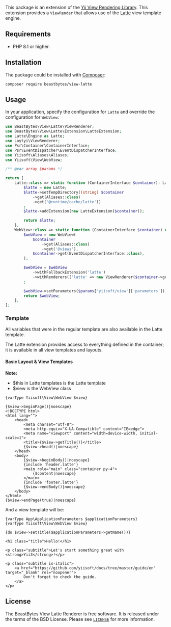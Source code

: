This package is an extension of the [Yii View Rendering Library](https://github.com/yiisoft/view/). This extension
provides a `ViewRender` that allows use of the [Latte](https://latte.nette.org/) view template engine.

## Requirements

- PHP 8.1 or higher.

## Installation

The package could be installed with [Composer](https://getcomposer.org):

```shell
composer require beastbytes/view-latte
```

## Usage
In your application, specify the configuration for `Latte` and override the configuration for `WebView`:

```php
use BeastBytes\View\Latte\ViewRenderer;
use BeastBytes\View\Latte\Extension\LatteExtension;
use Latte\Engine as Latte;
use Loytyi\ViewRenderer;
use Psr\Container\ContainerInterface;
use Psr\EventDispatcher\EventDispatcherInterface;
use Yiisoft\Aliases\Aliases;
use Yiisoft\View\WebView;

/** @var array $params */

return [
    Latte::class => static function (ContainerInterface $container): Latte {
        $latte = new Latte;
        $latte->setTempDirectory((string) $container
            ->get(Aliases::class)
            ->get('@runtime/cache/latte'))
        ;
        $latte->addExtension(new LatteExtension($container));

        return $latte;
    },
    WebView::class => static function (ContainerInterface $container) use ($params): WebView {
        $webView = new WebView(
            $container
                ->get(Aliases::class)
                ->get('@views'),
            $container->get(EventDispatcherInterface::class),
        );

        $webView = $webView
            ->withFallbackExtension('latte')
            ->withRenderers(['latte' => new ViewRenderer($container->get(Latte::class))])
        ;

        $webView->setParameters($params['yiisoft/view']['parameters']);
        return $webView;
    },
];
```

### Template

All variables that were in the regular template are also available in the Latte template.

The Latte extension provides access to everything defined in the container;
it is available in all view templates and layouts.

#### Basic Layout & View Templates

**Note:**
* $this in Latte templates is the Latte template
* $view is the WebView class

```latte
{varType Yiisoft\View\WebView $view}

{$view->beginPage()|noescape}
<!DOCTYPE html>
<html lang="">
    <head>
        <meta charset="utf-8">
        <meta http-equiv="X-UA-Compatible" content="IE=edge">
        <meta name="viewport" content="width=device-width, initial-scale=1">
        <title>{$view->getTitle()}</title>
        {$view->head()|noescape}
    </head>
    <body>
        {$view->beginBody()|noescape}
        {include 'header.latte'}
        <main role="main" class="container py-4">
            {$content|noescape}
        </main>
        {include 'footer.latte'}
        {$view->endBody()|noescape}
    </body>
</html>
{$view->endPage(true)|noescape}
```

And a view template will be:

```latte
{varType App\ApplicationParameters $applicationParameters}
{varType Yiisoft\View\WebView $view}

{do $view->setTitle($applicationParameters->getName())}

<h1 class="title">Hello!</h1>

<p class="subtitle">Let's start something great with <strong>Yii3</strong>!</p>

<p class="subtitle is-italic">
    <a href="https://github.com/yiisoft/docs/tree/master/guide/en" target="_blank" rel="noopener">
        Don't forget to check the guide.
    </a>
</p>
```

## License

The BeastBytes View Latte Renderer is free software. It is released under the terms of the BSD License.
Please see [`LICENSE`](./LICENSE.md) for more information.